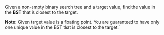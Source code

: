 Given a non-empty binary search tree and a target value, find the value in the **BST** that is closest to the target.

**Note:**
Given target value is a floating point.
You are guaranteed to have only one unique value in the BST that is closest to the target.`